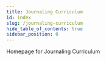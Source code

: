 ```yaml
---
title: Journaling Curriculum
id: index
slug: /journaling-curriculum
hide_table_of_contents: true
sidebar_position: 0
---
```


Homepage for Journaling Curriculum